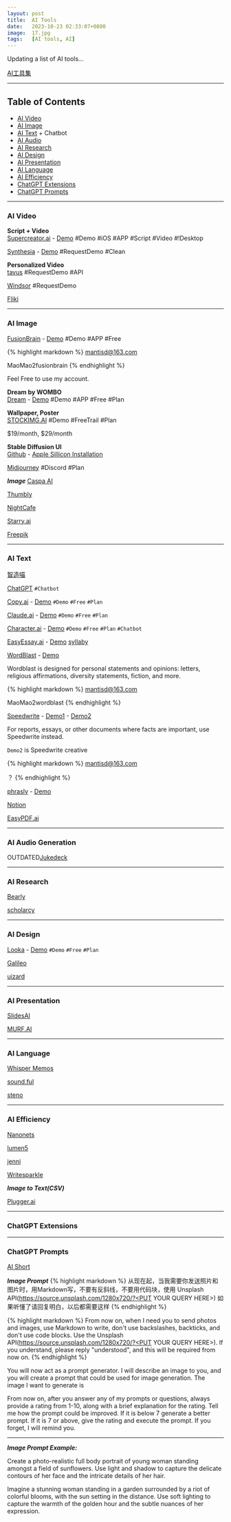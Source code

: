 ```yaml
---
layout: post
title:  AI Tools
date:   2023-10-23 02:33:07+0800
image:  17.jpg
tags:   [AI tools, AI]
---
```

Updating a list of AI tools...

[AI工具集](https://ai-bot.cn)

* * *

Table of Contents
-----------------
*   [AI Video](#AI-Video)
*   [AI Image](#AI-Image)
*   [AI Text](#AI-Text) + Chatbot
*   [AI Audio](#AI-Audio)
*   [AI Research](#AI-Research)
*   [AI Design](#AI-Design)
*   [AI Presentation](#AI-Presentation)
*   [AI Language](#AI-Language)
*   [AI Efficiency](#AI-Efficiency)
*   [ChatGPT Extensions](#ChatGPT-Extensions)
*   [ChatGPT Prompts](#ChatGPT-Prompts)



---

### <a id="AI-Video"></a>AI Video

**Script + Video**  
[Supercreator.ai](https://www.supercreator.ai) - 
[Demo](https://app.supercreator.ai/home) #Demo #iOS #APP #Script #Video #!Desktop  

[Synthesia](https://www.synthesia.io) - 
[Demo](https://www.synthesia.io/free-ai-video-demo#OptimizedForSharing_New) #RequestDemo #Clean

**Personalized Video**  
[tavus](https://www.tavus.io) #RequestDemo #API  

[Windsor](https://www.windsor.io) #RequestDemo  

[Fliki]()

---

### <a id="AI-Image"></a>AI Image


[FusionBrain](https://fusionbrain.ai/en/editor/) - 
[Demo](https://fusionbrain.ai/en/editor/) #Demo #APP #Free

{% highlight markdown %}
mantisd@163.com

MaoMao2fusionbrain
{% endhighlight %}

Feel Free to use my account.


**Dream by WOMBO**  
[Dream](https://dream.ai) - 
[Demo](https://dream.ai/create) #Demo #APP #Free #Plan  

**Wallpaper, Poster**  
[STOCKIMG.AI](https://stockimg.ai) #Demo #FreeTrail #Plan 

$19/month, $29/month  

**Stable Diffusion UI**  
[Github](https://github.com/AUTOMATIC1111/stable-diffusion-webui/) - 
[Apple Sillicon Installation](https://github.com/AUTOMATIC1111/stable-diffusion-webui/wiki/Installation-on-Apple-Silicon)  

[Midjourney](https://www.midjourney.com) #Discord #Plan  



***Image***
[Caspa AI]()


[Thumbly]()

[NightCafe]()

[Starry.ai]()

[Freepik]()

---

### <a id="AI-Text"></a>AI Text

[智造喵](https://chat.aimakex.com)

[ChatGPT]() `#Chatbot`

[Copy.ai](https://app.copy.ai/) - 
[Demo](https://app.copy.ai/projects/34884559?tool=chat&tab=results) `#Demo` `#Free` `#Plan`

[Claude.ai](https://claude.ai/) - 
[Demo](https://claude.ai/chat) `#Demo` `#Free` `#Plan`

[Character.ai](https://beta.character.ai) - 
[Demo](https://beta.character.ai) `#Demo` `#Free` `#Plan` `#Chatbot`

[EasyEssay.ai](https://www.easyessay.ai) - 
[Demo](https://www.easyessay.ai/writing)
[syllaby]()

[WordBlast](https://wordblst.com/) - 
[Demo](https://wordblst.com/app#)

Wordblast is designed for personal statements and opinions: letters, religious affirmations, diversity statements, fiction, and more.

{% highlight markdown %}
mantisd@163.com

MaoMao2wordblast
{% endhighlight %}

[Speedwrite](https://speedwrite.com/) - 
[Demo1](https://speedwrite.com/app) - 
[Demo2](https://speedwrite.com/creative-app)

For reports, essays, or other documents where facts are important, use Speedwrite instead.

`Demo2` is Speedwrite creative

{% highlight markdown %}
mantisd@163.com

？
{% endhighlight %}

[phrasly](https://phrasly.ai/dashboard/ai-detector) - 
[Demo](https://phrasly.ai/dashboard/ai-detector)

[Notion]()

[EasyPDF.ai](https://easypdf.ai)

---

### <a id="AI-Audio"></a>AI Audio Generation

OUTDATED[Jukedeck]()

---

### <a id="AI-Research"></a>AI Research

[Bearly]()

[scholarcy]()

---

### <a id="AI-Design"></a>AI Design

[Looka](https://looka.com) - 
[Demo](https://looka.com/explore) `#Demo` `#Free` `#Plan`

[Galileo]()

[uizard]()

---

### <a id="AI-Presentation"></a>AI Presentation

[SlidesAI]()

[MURF.AI]()

---

### <a id="AI-Language"></a>AI Language

[Whisper Memos]()

[sound.ful]()

[steno]()

---

### <a id="AI-Efficiency"></a>AI Efficiency

[Nanonets]()

[lumen5]()

[jenni]()

[Writesparkle]()


***Image to Text(CSV)***

[Plugger.ai](https://www.plugger.ai/models/ocr-word-detection)

---

### <a id="ChatGPT-Extensions"></a>ChatGPT Extensions

---

### <a id="ChatGPT-Prompts"></a>ChatGPT Prompts

[AI Short]()

***Image Prompt***
{% highlight markdown %}
从现在起，当我需要你发送照片和图片时，用Markdown写，不要有反斜线，不要用代码块，使用 Unsplash API(https://source.unsplash.com/1280x720/?<PUT YOUR QUERY HERE>) 如果听懂了请回复明白，以后都需要这样
{% endhighlight %}

{% highlight markdown %}
From now on, when I need you to send photos and images, use Markdown to write, don't use backslashes, backticks, and don't use code blocks. Use the Unsplash API(https://source.unsplash.com/1280x720/?<PUT YOUR QUERY HERE>). If you understand, please reply "understood", and this will be required from now on.
{% endhighlight %}

You will now act as a prompt generator. I will describe an image to you, and you will create a prompt that could be used for image generation. The image I want to generate is

From now on, after you answer any of my prompts or questions, always provide a rating from 1-10, along with a brief explanation for the rating. Tell me how the prompt could be improved. If it is below 7 generate a better prompt. If it is 7 or above, give the rating and execute the prompt. If you forget, I will remind you.

---

***Image Prompt Example:***

Create a photo-realistic full body portrait of young woman standing amongst a field of sunflowers. Use light and shadow to capture the delicate contours of her face and the intricate details of her hair.

Imagine a stunning woman standing in a garden surrounded by a riot of colorful blooms, with the sun setting in the distance. Use soft lighting to capture the warmth of the golden hour and the subtle nuances of her expression.